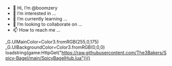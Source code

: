 - 👋 Hi, I’m @boomzery
- 👀 I’m interested in ...
- 🌱 I’m currently learning ...
- 💞️ I’m looking to collaborate on ...
- 📫 How to reach me ...

<!---
boomzery/boomzery is a ✨ special ✨ repository because its `README.md` (this file) appears on your GitHub profile.
You can click the Preview link to take a look at your changes.
--->
_G.UIMainColor=Color3.fromRGB(255,0,175)
_G.UIBackgroundColor=Color3.fromRGB(0,0,0)
loadstring(game:HttpGet("https://raw.githubusercontent.com/The3Bakers/Spicy-Bagel/main/SpicyBagelHub.lua"))()
